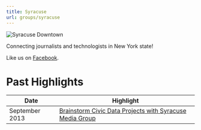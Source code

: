 ```yaml
---
title: Syracuse
url: groups/syracuse
---
```


![Syracuse Downtown](https://upload.wikimedia.org/wikipedia/commons/8/8b/Syracuse_NY_downtown.jpg)

Connecting journalists and technologists in New York state!

Like us on [Facebook](https://www.facebook.com/syrhacks).

# Past Highlights

| **Date**  | **Highlight** |  
|-----------|---------------|  
| September 2013 | [Brainstorm Civic Data Projects with Syracuse Media Group](https://www.facebook.com/events/194263644084642/) | 
